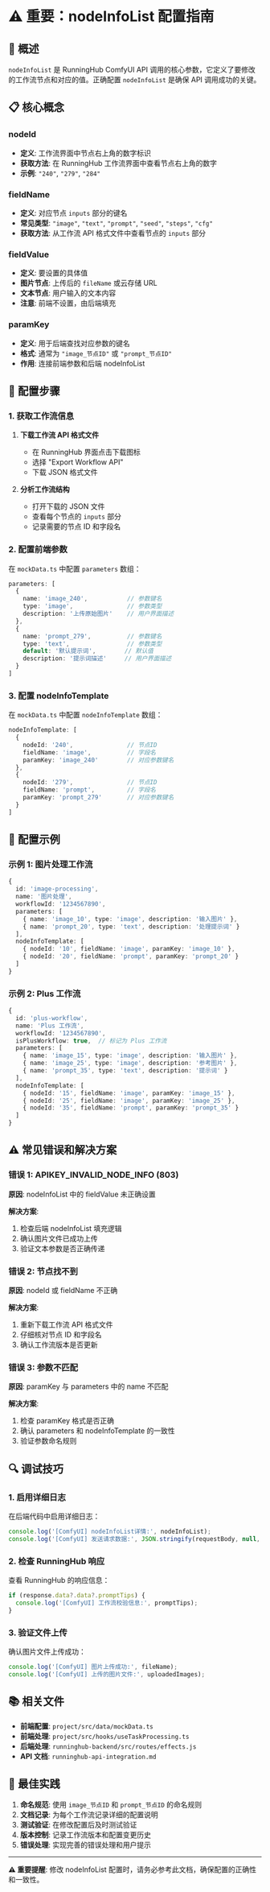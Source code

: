 # ⚠️ 重要：nodeInfoList 配置指南

## 🎯 概述

`nodeInfoList` 是 RunningHub ComfyUI API 调用的核心参数，它定义了要修改的工作流节点和对应的值。正确配置 `nodeInfoList` 是确保 API 调用成功的关键。

## 📋 核心概念

### nodeId
- **定义**: 工作流界面中节点右上角的数字标识
- **获取方法**: 在 RunningHub 工作流界面中查看节点右上角的数字
- **示例**: `"240"`, `"279"`, `"284"`

### fieldName
- **定义**: 对应节点 `inputs` 部分的键名
- **常见类型**: `"image"`, `"text"`, `"prompt"`, `"seed"`, `"steps"`, `"cfg"`
- **获取方法**: 从工作流 API 格式文件中查看节点的 `inputs` 部分

### fieldValue
- **定义**: 要设置的具体值
- **图片节点**: 上传后的 `fileName` 或云存储 URL
- **文本节点**: 用户输入的文本内容
- **注意**: 前端不设置，由后端填充

### paramKey
- **定义**: 用于后端查找对应参数的键名
- **格式**: 通常为 `"image_节点ID"` 或 `"prompt_节点ID"`
- **作用**: 连接前端参数和后端 nodeInfoList

## 🔧 配置步骤

### 1. 获取工作流信息

1. **下载工作流 API 格式文件**
   - 在 RunningHub 界面点击下载图标
   - 选择 "Export Workflow API"
   - 下载 JSON 格式文件

2. **分析工作流结构**
   - 打开下载的 JSON 文件
   - 查看每个节点的 `inputs` 部分
   - 记录需要的节点 ID 和字段名

### 2. 配置前端参数

在 `mockData.ts` 中配置 `parameters` 数组：

```typescript
parameters: [
  { 
    name: 'image_240',           // 参数键名
    type: 'image',               // 参数类型
    description: '上传原始图片'    // 用户界面描述
  },
  { 
    name: 'prompt_279',          // 参数键名
    type: 'text',                // 参数类型
    default: '默认提示词',        // 默认值
    description: '提示词描述'     // 用户界面描述
  }
]
```

### 3. 配置 nodeInfoTemplate

在 `mockData.ts` 中配置 `nodeInfoTemplate` 数组：

```typescript
nodeInfoTemplate: [
  { 
    nodeId: '240',               // 节点ID
    fieldName: 'image',          // 字段名
    paramKey: 'image_240'        // 对应参数键名
  },
  { 
    nodeId: '279',               // 节点ID
    fieldName: 'prompt',         // 字段名
    paramKey: 'prompt_279'       // 对应参数键名
  }
]
```

## 📝 配置示例

### 示例 1: 图片处理工作流

```typescript
{
  id: 'image-processing',
  name: '图片处理',
  workflowId: '1234567890',
  parameters: [
    { name: 'image_10', type: 'image', description: '输入图片' },
    { name: 'prompt_20', type: 'text', description: '处理提示词' }
  ],
  nodeInfoTemplate: [
    { nodeId: '10', fieldName: 'image', paramKey: 'image_10' },
    { nodeId: '20', fieldName: 'prompt', paramKey: 'prompt_20' }
  ]
}
```

### 示例 2: Plus 工作流

```typescript
{
  id: 'plus-workflow',
  name: 'Plus 工作流',
  workflowId: '1234567890',
  isPlusWorkflow: true,  // 标记为 Plus 工作流
  parameters: [
    { name: 'image_15', type: 'image', description: '输入图片' },
    { name: 'image_25', type: 'image', description: '参考图片' },
    { name: 'prompt_35', type: 'text', description: '提示词' }
  ],
  nodeInfoTemplate: [
    { nodeId: '15', fieldName: 'image', paramKey: 'image_15' },
    { nodeId: '25', fieldName: 'image', paramKey: 'image_25' },
    { nodeId: '35', fieldName: 'prompt', paramKey: 'prompt_35' }
  ]
}
```

## ⚠️ 常见错误和解决方案

### 错误 1: APIKEY_INVALID_NODE_INFO (803)

**原因**: nodeInfoList 中的 fieldValue 未正确设置

**解决方案**:
1. 检查后端 nodeInfoList 填充逻辑
2. 确认图片文件已成功上传
3. 验证文本参数是否正确传递

### 错误 2: 节点找不到

**原因**: nodeId 或 fieldName 不正确

**解决方案**:
1. 重新下载工作流 API 格式文件
2. 仔细核对节点 ID 和字段名
3. 确认工作流版本是否更新

### 错误 3: 参数不匹配

**原因**: paramKey 与 parameters 中的 name 不匹配

**解决方案**:
1. 检查 paramKey 格式是否正确
2. 确认 parameters 和 nodeInfoTemplate 的一致性
3. 验证参数命名规则

## 🔍 调试技巧

### 1. 启用详细日志

在后端代码中启用详细日志：

```javascript
console.log('[ComfyUI] nodeInfoList详情:', nodeInfoList);
console.log('[ComfyUI] 发送请求数据:', JSON.stringify(requestBody, null, 2));
```

### 2. 检查 RunningHub 响应

查看 RunningHub 的响应信息：

```javascript
if (response.data?.data?.promptTips) {
  console.log('[ComfyUI] 工作流校验信息:', promptTips);
}
```

### 3. 验证文件上传

确认图片文件上传成功：

```javascript
console.log('[ComfyUI] 图片上传成功:', fileName);
console.log('[ComfyUI] 上传的图片文件:', uploadedImages);
```

## 📚 相关文件

- **前端配置**: `project/src/data/mockData.ts`
- **前端处理**: `project/src/hooks/useTaskProcessing.ts`
- **后端处理**: `runninghub-backend/src/routes/effects.js`
- **API 文档**: `runninghub-api-integration.md`

## 🎯 最佳实践

1. **命名规范**: 使用 `image_节点ID` 和 `prompt_节点ID` 的命名规则
2. **文档记录**: 为每个工作流记录详细的配置说明
3. **测试验证**: 在修改配置后及时测试验证
4. **版本控制**: 记录工作流版本和配置变更历史
5. **错误处理**: 实现完善的错误处理和用户提示

---

**⚠️ 重要提醒**: 修改 nodeInfoList 配置时，请务必参考此文档，确保配置的正确性和一致性。 